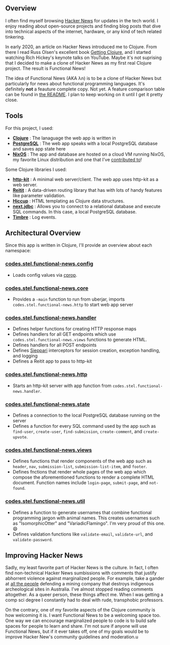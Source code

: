## Overview

I often find myself browsing [Hacker News](https://news.ycombinator.com) for updates in the tech world. I enjoy reading about open-source projects and finding blog posts that dive into technical aspects of the internet, hardware, or any kind of tech related tinkering.

In early 2020, an article on Hacker News introduced me to Clojure. From there I read Russ Olsen's excellent book [Getting Clojure](https://pragprog.com/titles/roclojure/getting-clojure), and I started watching Rich Hickey's keynote talks on YouTube. Maybe it's not suprising that I decided to make a clone of Hacker News as my first real Clojure project. The result is Functional News!

The idea of Functional News (AKA λn) is to be a clone of Hacker News but particularly for news about functional programming languages. It's definitely **not** a feauture complete copy. Not yet. A feature comparison table can be found in [the README](https://github.com/stelcodes/functional-news). I plan to keep working on it until I get it pretty close.

## Tools

For this project, I used:

- **[Clojure](https://clojure.org)** : The lanaguage the web app is written in
- **[PostgreSQL](https://postgresql.org)** : The web app speaks with a local PostgreSQL database and saves app state here
- **[NixOS](https://nixos.org)** : The app and database are hosted on a cloud VM running NixOS, my favorite Linux distribution and one that I've [contributed to](https://git.io/JWADA)!

Some Clojure libraries I used:
- **[http-kit](https://github.com/http-kit/http-kit)** : A minimal web server/client. The web app uses http-kit as a web server.
- **[Reitit](https://github.com/metosin/reitit)** : A data-driven routing library that has with lots of handy features like parameter validation.
- **[Hiccup](https://github.com/weavejester/hiccup)** : HTML templating as Clojure data structures.
- **[next.jdbc](https://github.com/seancorfield/next-jdbc)** : Allows you to connect to a relational database and execute SQL commands. In this case, a local PostgreSQL database.
- **[Timbre](https://github.com/ptaoussanis/timbre)** : Log events.

## Architectural Overview

Since this app is written in Clojure, I'll provide an overview about each namespace:

### [codes.stel.functional-news.config](https://github.com/stelcodes/functional-news/blob/main/src/codes/stel/functional_news/config.clj)

- Loads config values via [cprop](https://github.com/tolitius/cprop).

### [codes.stel.functional-news.core](https://github.com/stelcodes/functional-news/blob/main/src/codes/stel/functional_news/core.clj)

- Provides a `-main` function to run from uberjar, imports `codes.stel.functional-news.http` to start web app server

### [codes.stel.functional-news.handler](https://github.com/stelcodes/functional-news/blob/main/src/codes/stel/functional_news/handler.clj)

- Defines helper functions for creating HTTP response maps
- Defines handlers for all GET endpoints which use `codes.stel.functional-news.views` functions to generate HTML.
- Defines handlers for all POST endpoints
- Defines [Sieppari](https://github.com/metosin/sieppari) interceptors for session creation, exception handling, and logging
- Defines a Reitit app to pass to http-kit

### [codes.stel.functional-news.http](https://github.com/stelcodes/functional-news/blob/main/src/codes/stel/functional_news/http.clj)

- Starts an http-kit server with app function from `codes.stel.functional-news.handler`.

### [codes.stel.functional-news.state](https://github.com/stelcodes/functional-news/blob/main/src/codes/stel/functional_news/state.clj)

- Defines a connection to the local PostgreSQL database running on the server
- Defines a function for every SQL command used by the app such as `find-user`, `create-user`, `find-submission`, `create-comment`, and `create-upvote`.

### [codes.stel.functional-news.views](https://github.com/stelcodes/functional-news/blob/main/src/codes/stel/functional_news/views.clj)

- Defines functions that render components of the web app such as `header`, `nav`, `submission-list`, `submission-list-item`, and `footer`.
- Defines fnctions that render whole pages of the web app which compose the aforementioned functions to render a complete HTML document. Function names include `login-page`, `submit-page`, and `not-found`.

### [codes.stel.functional-news.util](https://github.com/stelcodes/functional-news/blob/main/src/codes/stel/functional_news/util.clj)

- Defines a function to generate usernames that combine functional programming jargon with animal names. This creates usernames such as "IsomorphicOtter" and "VariadicFlamingo". I'm very proud of this one. 😄
- Defines validation functions like `validate-email`, `validate-url`, and `validate-password`.

## Improving Hacker News

Sadly, my least favorite part of Hacker News is the culture. In fact, I often find non-technical Hacker News sumbissions with comments that justify abhorrent violence against marginalized people. For example, take a gander at [all the people](https://news.ycombinator.com/item?id=27987358) defending a mining company that destroys indigenous archeological sites in Australia. I've almost stopped reading comments altogether. As a queer person, these things affect me. When I was getting a comp sci degree I constantly had to deal with rude, transphobic professors.

On the contrary, one of my favorite aspects of the Clojure community is how welcoming it is. I want Functional News to be a welcoming space too. One way we can encourage marginalized people to code is to build safe spaces for people to learn and share. I'm not sure if anyone will use Functional News, but if it ever takes off, one of my goals would be to improve Hacker New's community guidelines and moderation.u

